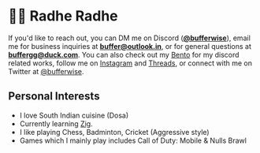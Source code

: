 # 👋🏻 Radhe Radhe

If you'd like to reach out, you can DM me on Discord ([**@bufferwise**](https://discord.gg/26MMXRHgZB)), email me for business inquiries at [**buffer@outlook.in**](mailto:buffer@outlook.in), or for general questions at [**buffergg@duck.com**](mailto:buffergg@duck.com). You can also check out my [Bento](https://bento.me/buffer) for my discord related works, follow me on [Instagram](https://www.instagram.com/bufferwise) and [Threads](https://www.threads.net/bufferwise), or connect with me on Twitter at [@bufferwise](https://x.com/bufferwise).

## Personal Interests

- I love South Indian cuisine (Dosa)
- Currently learning [Zig](https://github.com/ziglang/zig).
- I like playing Chess, Badminton, Cricket (Aggressive style)
- Games which I mainly play includes Call of Duty: Mobile & Nulls Brawl
